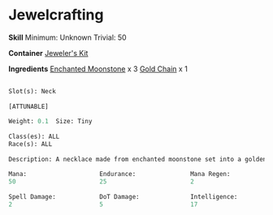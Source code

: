 <!-- TITLE: Gold Moonstone Necklace -->
<!-- SUBTITLE:  -->
# Jewelcrafting
**Skill**
Minimum: Unknown
Trivial: 50

**Container**
[Jeweler's Kit](jewelers-kit)

**Ingredients**
[Enchanted Moonstone](enchanted-moonstone) x 3
[Gold Chain](gold-chain) x 1
```perl
 
Slot(s): Neck 
 
[ATTUNABLE] 
 
Weight: 0.1  Size: Tiny  
 
Class(es): ALL
Race(s): ALL
 
Description: A necklace made from enchanted moonstone set into a golden chain.
 
Mana:                    Endurance:               Mana Regen:              Agility:                 Charisma:                
50                       25                       2                        17                       20                       
 
Spell Damage:            DoT Damage:              Intelligence:            Magic Resist:            
2                        5                        17                       17                       
 